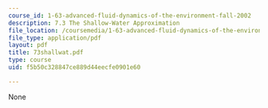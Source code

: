 ```yaml
---
course_id: 1-63-advanced-fluid-dynamics-of-the-environment-fall-2002
description: 7.3 The Shallow-Water Approximation
file_location: /coursemedia/1-63-advanced-fluid-dynamics-of-the-environment-fall-2002/f5b50c328847ce889d44eecfe0901e60_73shallwat.pdf
file_type: application/pdf
layout: pdf
title: 73shallwat.pdf
type: course
uid: f5b50c328847ce889d44eecfe0901e60

---
```

None